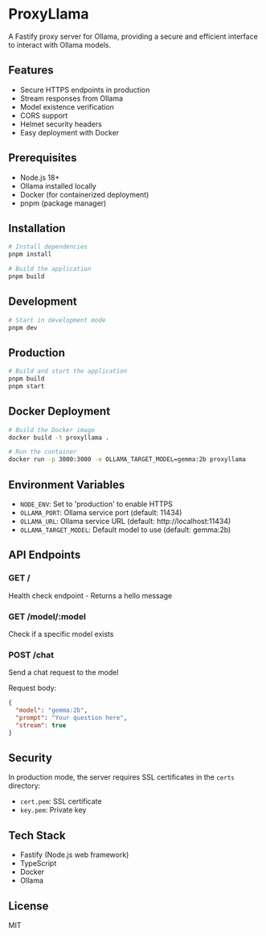 # ProxyLlama

A Fastify proxy server for Ollama, providing a secure and efficient interface to interact with Ollama models.

## Features

- Secure HTTPS endpoints in production
- Stream responses from Ollama
- Model existence verification
- CORS support
- Helmet security headers
- Easy deployment with Docker

## Prerequisites

- Node.js 18+
- Ollama installed locally
- Docker (for containerized deployment)
- pnpm (package manager)

## Installation

```bash
# Install dependencies
pnpm install

# Build the application
pnpm build
```

## Development

```bash
# Start in development mode
pnpm dev
```

## Production

```bash
# Build and start the application
pnpm build
pnpm start
```

## Docker Deployment

```bash
# Build the Docker image
docker build -t proxyllama .

# Run the container
docker run -p 3000:3000 -e OLLAMA_TARGET_MODEL=gemma:2b proxyllama
```

## Environment Variables

- `NODE_ENV`: Set to 'production' to enable HTTPS
- `OLLAMA_PORT`: Ollama service port (default: 11434)
- `OLLAMA_URL`: Ollama service URL (default: http://localhost:11434)
- `OLLAMA_TARGET_MODEL`: Default model to use (default: gemma:2b)

## API Endpoints

### GET /
Health check endpoint - Returns a hello message

### GET /model/:model
Check if a specific model exists

### POST /chat
Send a chat request to the model

Request body:
```json
{
  "model": "gemma:2b",
  "prompt": "Your question here",
  "stream": true
}
```

## Security

In production mode, the server requires SSL certificates in the `certs` directory:
- `cert.pem`: SSL certificate
- `key.pem`: Private key

## Tech Stack

- Fastify (Node.js web framework)
- TypeScript
- Docker
- Ollama

## License

MIT
